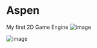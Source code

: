 # Aspen
My first 2D Game Engine
![image](https://user-images.githubusercontent.com/87515048/168164301-12b8631b-b9f3-46d0-8e3a-dec9096c8acc.png)

![image](https://user-images.githubusercontent.com/87515048/168164701-0c438095-c47c-43b9-ae23-deb0554998ff.png)
